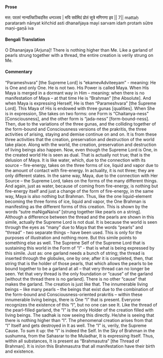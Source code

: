 #### Prose 

मत्त: परतरं नान्यत्किञ्चिदस्ति धनञ्जय |
मयि सर्वमिदं प्रोतं सूत्रे मणिगणा इव || 7||
mattaḥ parataraṁ nānyat kiñchid asti dhanañjaya
mayi sarvam idaṁ protaṁ sūtre maṇi-gaṇā iva

 #### Bengali Translation 

O Dhananjaya [Arjuna]! There is nothing higher than Me. Like a garland of pearls strung together with a thread, the entire creation is verily strung on Me.

 #### Commentary 

“Parameshvara” [the Supreme Lord] is “ekamevAdviteeyam” - meaning: He is One and only One. He is not two. His Power is called Maya. When His Maya is merged in a dormant way in Him – meaning: when there is no manifestation of Maya – at that time He is “Brahman” [the Absolute]. And when Maya is expressing Herself, He is then “Parameshvara” [the Supreme Lord]. This Maya of His is endowed with three gunas [qualities]. When She is in expression, She takes on two forms: one Form is “Chaitanya-ness” [Consciousness], and the other form is “jada-ness” [form-bound-ness]. Then, due to the variations of the three gunas, and the colliding together of the form-bound and Consciousness versions of the prakritis, the three activities of arising, staying and demise continue on and on. It is from these three activities that the creation, preservation and destruction of the world take place. Along with the world, the creation, preservation and destruction of living beings also happen. Now, even though the Supreme Lord is One, in the created world He is seen as dual. That is actually not true; that is the delusion of Maya. It is like water, which, due to the connection with its source – fire-energy, takes on the three forms of ice, liquid and vapor due to the amount of contact with fire-energy. In actuality, it is not three; they are only different states. In the same way, Maya, due to the connection with Her Source – the Supreme Lord, takes on the forms of the many different things. And again, just as water, because of coming from fire-energy, is nothing but fire-energy itself and just a change of the form of fire-energy, in the same way, Maya is also nothing but Brahman. Thus, like the one liquid-element becoming the three forms of ice, liquid and vapor, the One Brahman is manifesting as the different forms of this creation. This is shown by the words “sutre maNigaNaiva” [strung together like pearls on a string]. Although a difference between the thread and the pearls are shown in this simile, actually the Supreme Lord is not dual. It is because the world is seen through the eyes as “many” due to Maya that the words “pearls” and “thread” - two separate things – have been used. This is only for the purposes of illustration and nothing more. But this simile points to something else as well. The Supreme Self of the Supreme Lord that is sustaining this world in the Form of “I” - that is what is being expressed by this simile. Just as: one garland needs a bunch of string; the thread is inserted through the globules, one by one; after it is completed, then, that string that is the holder of those pearls, that which allows the pearls to be bound together to be a garland at all – that very thread can no longer be seen. Yet that very thread is the only foundation or “cause” of the garland [without the thread there is no garland]. There is no other “cause” that makes the garland. The creation is just like that. The innumerable living beings – like many pearls – the beings that exist due to the combination of the form-bound and Consciousness-oriented prakritis – within these innumerable living beings, there is One “I” that is present. Everyone recognizes the existence of this “I”, but no one can see It. Like the thread of the pearl-filled garland, the “I” is the only Holder of the creation filled with living beings. The sadhak is now seeing this directly. He/she is seeing that there is nothing higher than “I”. The phenomenal creation arises from that “I” Itself and gets destroyed in It as well. The “I” is, verily, the Supreme Cause. To sum it up: the “I” is indeed the Self. In the Sky of Brahman in the sushumna, from the Sahasrar to the Muladhar, It is expressing Itself. Thus, within all substances, It is present as “Brahmasutra” [the Thread of Brahman]. It is in/on this Brahmasutra that all manifestation have their birth and existence.